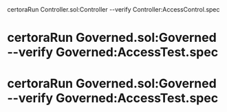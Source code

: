 ## 
certoraRun  Controller.sol:Controller --verify  Controller:AccessControl.spec 

##  
# certoraRun Governed.sol:Governed --verify Governed:AccessTest.spec

##
# certoraRun Governed.sol:Governed --verify Governed:AccessTest.spec
